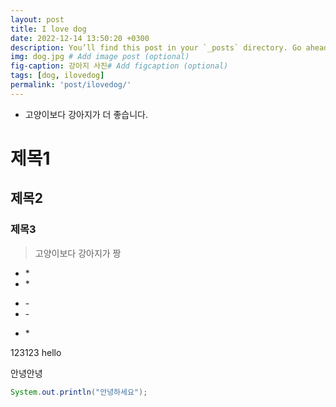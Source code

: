 ```yaml
---
layout: post
title: I love dog
date: 2022-12-14 13:50:20 +0300
description: You’ll find this post in your `_posts` directory. Go ahead and edit it and re-build the site to see your changes. # Add post description (optional)
img: dog.jpg # Add image post (optional)
fig-caption: 강아지 사진# Add figcaption (optional)
tags: [dog, ilovedog]
permalink: 'post/ilovedog/'
---
```


- 고양이보다 강아지가 더 좋습니다.

# 제목1
## 제목2
### 제목3

>고양이보다 강아지가 짱

* \*
* \*
- \-
- \-
* \*

123123
hello

안녕안녕

```java
System.out.println("안녕하세요");
```
